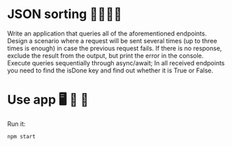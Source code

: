# JSON sorting 🧰🧑🏾‍💼

Write an application that queries all of the aforementioned endpoints. Design a scenario where a request will be sent several times (up to three times is enough) in case the previous request fails. If there is no response, exclude the result from the output, but print the error in the console. Execute queries sequentially through async/await;
In all received endpoints you need to find the isDone key and find out whether it is True or False.

# Use app 🖥️ 🚀 🚧

Run it:

```bash run
npm start
```

